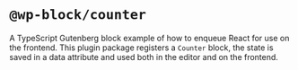 # `@wp-block/counter`

A TypeScript Gutenberg block example of how to enqueue React for use on the frontend. This plugin package registers a `Counter` block, the state is saved in a data attribute and used both in the editor and on the frontend.

